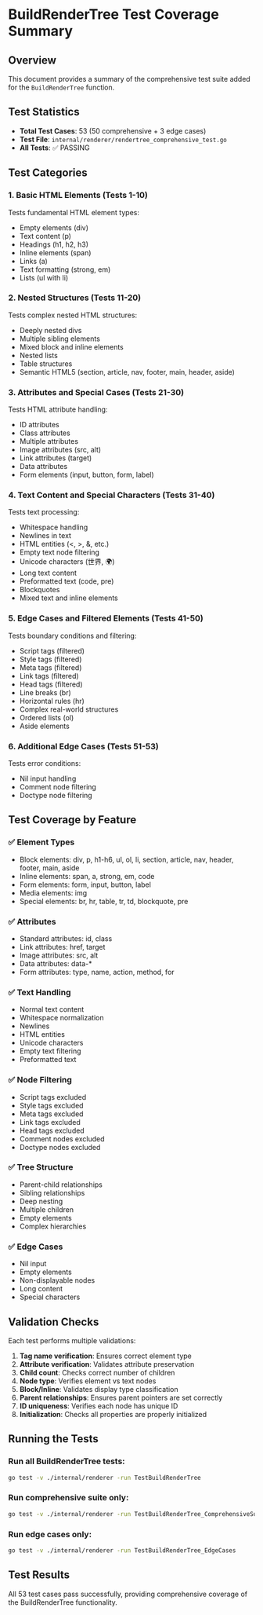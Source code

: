 # BuildRenderTree Test Coverage Summary

## Overview
This document provides a summary of the comprehensive test suite added for the `BuildRenderTree` function.

## Test Statistics
- **Total Test Cases**: 53 (50 comprehensive + 3 edge cases)
- **Test File**: `internal/renderer/rendertree_comprehensive_test.go`
- **All Tests**: ✅ PASSING

## Test Categories

### 1. Basic HTML Elements (Tests 1-10)
Tests fundamental HTML element types:
- Empty elements (div)
- Text content (p)
- Headings (h1, h2, h3)
- Inline elements (span)
- Links (a)
- Text formatting (strong, em)
- Lists (ul with li)

### 2. Nested Structures (Tests 11-20)
Tests complex nested HTML structures:
- Deeply nested divs
- Multiple sibling elements
- Mixed block and inline elements
- Nested lists
- Table structures
- Semantic HTML5 (section, article, nav, footer, main, header, aside)

### 3. Attributes and Special Cases (Tests 21-30)
Tests HTML attribute handling:
- ID attributes
- Class attributes
- Multiple attributes
- Image attributes (src, alt)
- Link attributes (target)
- Data attributes
- Form elements (input, button, form, label)

### 4. Text Content and Special Characters (Tests 31-40)
Tests text processing:
- Whitespace handling
- Newlines in text
- HTML entities (&lt;, &gt;, &amp;, etc.)
- Empty text node filtering
- Unicode characters (世界, 🌍)
- Long text content
- Preformatted text (code, pre)
- Blockquotes
- Mixed text and inline elements

### 5. Edge Cases and Filtered Elements (Tests 41-50)
Tests boundary conditions and filtering:
- Script tags (filtered)
- Style tags (filtered)
- Meta tags (filtered)
- Link tags (filtered)
- Head tags (filtered)
- Line breaks (br)
- Horizontal rules (hr)
- Complex real-world structures
- Ordered lists (ol)
- Aside elements

### 6. Additional Edge Cases (Tests 51-53)
Tests error conditions:
- Nil input handling
- Comment node filtering
- Doctype node filtering

## Test Coverage by Feature

### ✅ Element Types
- Block elements: div, p, h1-h6, ul, ol, li, section, article, nav, header, footer, main, aside
- Inline elements: span, a, strong, em, code
- Form elements: form, input, button, label
- Media elements: img
- Special elements: br, hr, table, tr, td, blockquote, pre

### ✅ Attributes
- Standard attributes: id, class
- Link attributes: href, target
- Image attributes: src, alt
- Data attributes: data-*
- Form attributes: type, name, action, method, for

### ✅ Text Handling
- Normal text content
- Whitespace normalization
- Newlines
- HTML entities
- Unicode characters
- Empty text filtering
- Preformatted text

### ✅ Node Filtering
- Script tags excluded
- Style tags excluded
- Meta tags excluded
- Link tags excluded
- Head tags excluded
- Comment nodes excluded
- Doctype nodes excluded

### ✅ Tree Structure
- Parent-child relationships
- Sibling relationships
- Deep nesting
- Multiple children
- Empty elements
- Complex hierarchies

### ✅ Edge Cases
- Nil input
- Empty elements
- Non-displayable nodes
- Long content
- Special characters

## Validation Checks
Each test performs multiple validations:
1. **Tag name verification**: Ensures correct element type
2. **Attribute verification**: Validates attribute preservation
3. **Child count**: Checks correct number of children
4. **Node type**: Verifies element vs text nodes
5. **Block/Inline**: Validates display type classification
6. **Parent relationships**: Ensures parent pointers are set correctly
7. **ID uniqueness**: Verifies each node has unique ID
8. **Initialization**: Checks all properties are properly initialized

## Running the Tests

### Run all BuildRenderTree tests:
```bash
go test -v ./internal/renderer -run TestBuildRenderTree
```

### Run comprehensive suite only:
```bash
go test -v ./internal/renderer -run TestBuildRenderTree_ComprehensiveSuite
```

### Run edge cases only:
```bash
go test -v ./internal/renderer -run TestBuildRenderTree_EdgeCases
```

## Test Results
All 53 test cases pass successfully, providing comprehensive coverage of the BuildRenderTree functionality.

